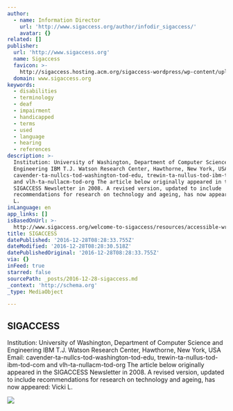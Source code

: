 ```yaml
---
author:
  - name: Information Director
    url: 'http://www.sigaccess.org/author/infodir_sigaccess/'
    avatar: {}
related: []
publisher:
  url: 'http://www.sigaccess.org'
  name: Sigaccess
  favicon: >-
    http://sigaccess.hosting.acm.org/sigaccess-wordpress/wp-content/uploads/2013/02/sigACCESSFavicon.ico
  domain: www.sigaccess.org
keywords:
  - disabilities
  - terminology
  - deaf
  - impairment
  - handicapped
  - terms
  - used
  - language
  - hearing
  - references
description: >-
  Institution: University of Washington, Department of Computer Science and
  Engineering IBM T.J. Watson Research Center, Hawthorne, New York, USA Email:
  cavender-ta-nullcs-tod-washington-tod-edu, trewin-ta-nullus-tod-ibm-tod-com
  and vlh-ta-nullacm-tod-org The article below originally appeared in the
  SIGACCESS Newsletter in 2008. A revised version, updated to include
  recommendations for research on technology and ageing, has now appeared: Vicki
  L.
inLanguage: en
app_links: []
isBasedOnUrl: >-
  http://www.sigaccess.org/welcome-to-sigaccess/resources/accessible-writing-guide/
title: SIGACCESS
datePublished: '2016-12-28T08:28:33.755Z'
dateModified: '2016-12-28T08:28:30.518Z'
datePublishedOriginal: '2016-12-28T08:28:33.755Z'
via: {}
inFeed: true
starred: false
sourcePath: _posts/2016-12-28-sigaccess.md
_context: 'http://schema.org'
_type: MediaObject

---
```

<article style=""><h1>SIGACCESS</h1><p>Institution: University of Washington, Department of Computer Science and Engineering IBM T.J. Watson Research Center, Hawthorne, New York, USA Email: cavender-ta-nullcs-tod-washington-tod-edu, trewin-ta-nullus-tod-ibm-tod-com and vlh-ta-nullacm-tod-org The article below originally appeared in the SIGACCESS Newsletter in 2008. A revised version, updated to include recommendations for research on technology and ageing, has now appeared: Vicki L.</p><img src="http://www.sigaccess.org/wp-content/uploads/2015/10/tjvg_p.jpg" /></article>